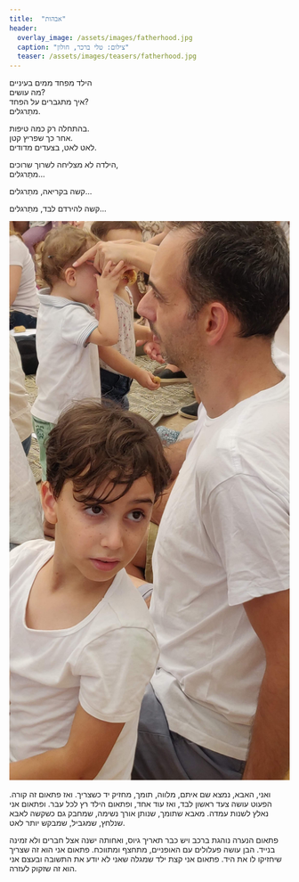 ```yaml
---
title:  "אבהות"
header:
  overlay_image: /assets/images/fatherhood.jpg
  caption: "צילום: טלי ברכר, חולון"
  teaser: /assets/images/teasers/fatherhood.jpg
---
```


הילד מפחד ממים בעיניים  
מה עושים?  
איך מתגברים על הפחד?  
מתַרגלים.
<!--more-->

בהתחלה רק כמה טיפות.  
אחר כך שפריץ קטן.  
לאט לאט, בצעדים מדודים.

הילדה לא מצליחה לשרוך שרוכים,  
מתַרגלים...

קשה בקריאה, מתַרגלים...

קשה להירדם לבד, מתַרגלים...

![אבא ובן](/assets/images/father-son.jpg)

ואני, האבא, נמצא שם איתם, מלווה, תומך, מחזיק יד כשצריך. ואז פתאום זה קורה.
הפעוט עושה צעד ראשון לבד, ואז עוד אחד, ופתאום הילד רץ לכל עבר. ופתאום אני נאלץ לשנות עמדה.
מאבא שתומך, שנותן אורך נשימה, שמחבק גם כשקשה לאבא שנלחץ, שמגביל, שמבקש יותר לאט.

פתאום הנערה נוהגת ברכב ויש כבר תאריך גיוס, ואחותה ישנה אצל חברים ולא זמינה בנייד.
הבן עושה פעלולים עם האופניים, מתחצף ומתווכח. פתאום אני הוא זה שצריך שיחזיקו לו את היד.
פתאום אני קצת ילד שמגלה שאני לא יודע את התשובה ובעצם אני הוא זה שזקוק לעזרה.